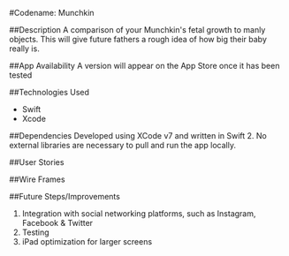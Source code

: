 #Codename: Munchkin 

##Description
A comparison of your Munchkin's fetal growth to manly objects.  This will give future fathers a rough idea of how big their baby really is.

##App Availability
A version will appear on the App Store once it has been tested

##Technologies Used
- Swift
- Xcode

##Dependencies
Developed using XCode v7 and written in Swift 2.  No external libraries are necessary to pull and run the app locally.

##User Stories

##Wire Frames

##Future Steps/Improvements
1. Integration with social networking platforms, such as Instagram, Facebook & Twitter
1. Testing
1. iPad optimization for larger screens
